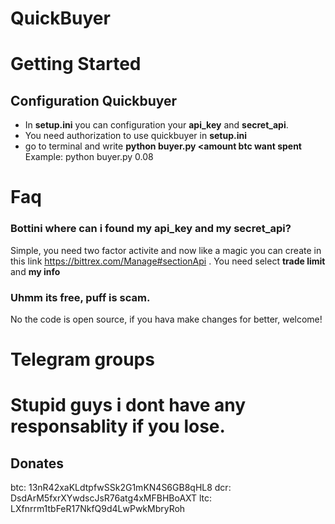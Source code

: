 # QuickBuyer

# Getting Started

## Configuration Quickbuyer 

- In <b>setup.ini</b> you can configuration your <b>api_key</b> and <b>secret_api</b>. 
- You need authorization to use quickbuyer in <b>setup.ini</b>
- go to terminal and write <b>python buyer.py <amount btc want spent</b> Example: python buyer.py 0.08  

# Faq
### Bottini where can i found my api_key and my secret_api?
Simple, you need two factor activite and now like a magic you can create in this link https://bittrex.com/Manage#sectionApi . You need select <b>trade limit</b> and <b>my info</b>

### Uhmm its free, puff is scam.
No the code is open source, if you hava make changes for better, welcome!

# Telegram groups

# Stupid guys i dont have any responsablity if you lose.

## Donates
btc: 13nR42xaKLdtpfwSSk2G1mKN4S6GB8qHL8
dcr: DsdArM5fxrXYwdscJsR76atg4xMFBHBoAXT
ltc: LXfnrrm1tbFeR17NkfQ9d4LwPwkMbryRoh
